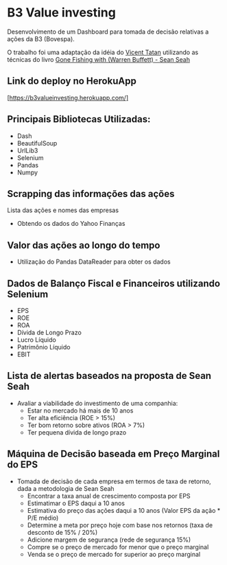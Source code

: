 # B3 Value investing

Desenvolvimento de um Dashboard para tomada de decisão relativas a
ações da B3 (Bovespa).

O trabalho foi uma adaptação da idéia do [Vicent Tatan](https://github.com/VincentTatan/ValueInvesting) utilizando as técnicas do livro [Gone Fishing with (Warren Buffett) - Sean Seah](http://valueinvesting-sg.com/ebook/GoneFishingWithBuffett.pdf)

## Link do deploy no HerokuApp
[https://b3valueinvesting.herokuapp.com/]

## Principais Bibliotecas Utilizadas:
* Dash
* BeautifulSoup
* UrlLib3
* Selenium
* Pandas
* Numpy


## Scrapping das informações das ações
Lista das ações e nomes das empresas
* Obtendo os dados do Yahoo Finanças

## Valor das ações ao longo do tempo
* Utilização do Pandas DataReader para obter os dados

## Dados de Balanço Fiscal e Financeiros utilizando Selenium
* EPS
* ROE
* ROA
* Dívida de Longo Prazo
* Lucro Líquido
* Patrimônio Líquido
* EBIT

## Lista de alertas baseados na proposta de Sean Seah
* Avaliar a viabilidade do investimento de uma companhia:
    * Estar no mercado há mais de 10 anos
    * Ter alta eficiência (ROE > 15%)
    * Ter bom retorno sobre ativos (ROA > 7%)
    * Ter pequena dívida de longo prazo

## Máquina de Decisão baseada em Preço Marginal do EPS
* Tomada de decisão de cada empresa em termos de taxa de retorno, dada a metodologia de Sean Seah
    * Encontrar a taxa anual de crescimento composta por EPS
    * Estimatimar o EPS daqui a 10 anos
    * Estimativa do preço das ações daqui a 10 anos (Valor EPS da ação * P/E médio)
    * Determine a meta por preço hoje com base nos retornos (taxa de desconto de 15% / 20%)
    * Adicione margem de segurança (rede de segurança 15%)
    * Compre se o preço de mercado for menor que o preço marginal
    * Venda se o preço de mercado for superior ao preço marginal
